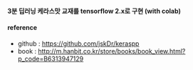 #### 3분 딥러닝 케라스맛 교재를 tensorflow 2.x로 구현 (with colab)

#### reference
* github : https://github.com/jskDr/keraspp
* book : http://m.hanbit.co.kr/store/books/book_view.html?p_code=B6313947129
